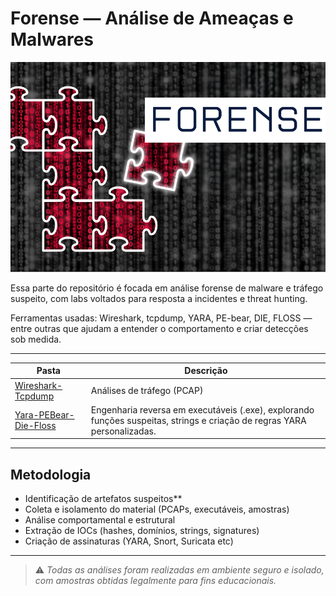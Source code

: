 # Forense — Análise de Ameaças e Malwares

<p align="center">
  <img src="../../assets/forense.png" alt="Capa do Laboratório de Cibersegurança" width="800"/>
</p>

Essa parte do repositório é focada em análise forense de malware e tráfego suspeito, com labs voltados para resposta a incidentes e threat hunting. 

Ferramentas usadas: Wireshark, tcpdump, YARA, PE-bear, DIE, FLOSS — entre outras que ajudam a entender o comportamento e criar detecções sob medida.

---

| Pasta                                  | Descrição                                                                                                      |
|----------------------------------------|----------------------------------------------------------------------------------------------------------------|
| [Wireshark-Tcpdump](Wireshark-Tcpdump/README.md)                    | Análises de tráfego (PCAP)                 |
| [Yara-PEBear-Die-Floss](Yara-PEBear-Die-Floss/README.md)                | Engenharia reversa em executáveis (.exe), explorando funções suspeitas, strings e criação de regras YARA personalizadas. |

---

## Metodologia

- Identificação de artefatos suspeitos**
- Coleta e isolamento do material (PCAPs, executáveis, amostras)
- Análise comportamental e estrutural
- Extração de IOCs (hashes, domínios, strings, signatures)
- Criação de assinaturas (YARA, Snort, Suricata etc)

---

> ⚠️ *Todas as análises foram realizadas em ambiente seguro e isolado, com amostras obtidas legalmente para fins educacionais.*
